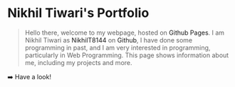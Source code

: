 
# Nikhil Tiwari's Portfolio

> Hello there, welcome to my webpage, hosted on <a style="text-decoration: none;" href="https://pages.github.com">Github Pages</a>. I am Nikhil Tiwari as <a style="text-decoration: none;" href="https://github.com/NikhilT8144">NikhilT8144</a> on <a style="text-decoration: none;" href="https://www.github.com">Github</a>, I have done some programming in past, and I am very interested in programming, particularly in Web Programming. This page shows information about me, including my projects and more.

➡️ <a style="text-decoration: none;" href="https://nikhilt8144.github.io">Have a look!</a>
